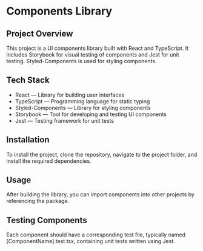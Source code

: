 # Components Library

## Project Overview

This project is a UI components library built with React and TypeScript. It includes Storybook for visual testing of components and Jest for unit testing. Styled-Components is used for styling components.

## Tech Stack

- React — Library for building user interfaces
- TypeScript — Programming language for static typing
- Styled-Components — Library for styling components
- Storybook — Tool for developing and testing UI components
- Jest — Testing framework for unit tests

## Installation

To install the project, clone the repository, navigate to the project folder, and install the required dependencies.

## Usage

After building the library, you can import components into other projects by referencing the package.

## Testing Components

Each component should have a corresponding test file, typically named [ComponentName].test.tsx, containing unit tests written using Jest.
